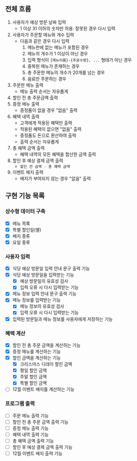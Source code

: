 ## 전체 흐름
1. 사용자가 예상 방문 날짜 입력
   - 1 이상 31 이하의 숫자만 허용. 잘못된 경우 다시 입력
2. 사용자가 주문할 메뉴와 개수 입력
   - 다음과 같은 경우 다시 입력
     1. 메뉴판에 없는 메뉴가 포함된 경우
     2. 메뉴의 개수가 1 이상이 아닌 경우
     3. 입력 형식이 `{메뉴이름}-{주문수량}, ...` 형태가 아닌 경우
     4. 중복된 메뉴가 존재하는 경우
     5. 총 주문한 메뉴의 개수가 20개를 넘는 경우
     6. 음료만 주문하는 경우
3. 주문한 메뉴 출력
   - 메뉴 출력 순서는 자유롭게
4. 할인 전 총 주문금액 출력
5. 증정 메뉴 출력
   - 증정품이 없을 경우 "없음" 출력
6. 혜택 내역 출력
   - 고객에게 적용된 혜택만 출력
   - 적용된 혜택이 없으면 "없음" 출력
   - 증정품도 돈으로 환산하여 출력
   - 출력 순서는 자유롭게
7. 총 혜택 금액 출력
   - 혜택 내역의 모든 혜택을 합산한 금액 출력
8. 할인 후 예상 결제 금액 출력
   - `할인 전 금액 - 총 혜택 금액`
9. 이벤트 배지 출력
   - 배지가 부여되지 않는 경우 "없음" 출력

## 구현 기능 목록
### 상수형 데이터 구축
- [x] 메뉴 목록
- [x] 특별 할인일(별)
- [x] 배지 종류
- [x] 요일 종류

### 사용자 입력
- [x] 식당 예상 방문일 입력 안내 문구 출력 기능
- [x] 식당 예상 방문일을 입력받는 기능
  - [x] 예상 방문일의 유효성 검사
  - [x] 입력 오류 시 다시 입력받는 기능
- [x] 메뉴 정보 입력 안내 문구 출력 기능
- [x] 메뉴 정보를 입력받는 기능
  - [x] 메뉴 정보의 유효성 검사
  - [x] 입력 오류 시 다시 입력받는 기능
- [x] 입력된 방문일과 메뉴 정보를 사용자에게 저장하는 기능

### 혜택 계산
- [x] 할인 전 총 주문 금액을 계산하는 기능
- [x] 증정 메뉴를 계산하는 기능
- [x] 할인 금액을 계산하는 기능
  - [x] 크리스마스 디데이 할인 금액
  - [x] 평일 할인 금액
  - [x] 주말 할인 금액
  - [x] 특별 할인 금액
- [ ] 12월 이벤트 배지를 계산하는 기능

### 프로그램 출력
- [ ] 주문 메뉴 출력 기능
- [ ] 할인 전 총 주문 금액 출력 기능
- [ ] 증정 메뉴 출력 기능
- [ ] 혜택 내역 출력 기능
- [ ] 총 혜택 금액 출력 기능
- [ ] 할인 후 예상 결제 금액 출력 기능
- [ ] 12월 이벤트 배지 출력 기능